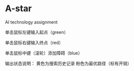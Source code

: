 # A-star
AI technology assignment

单击鼠标左键输入起点（green）

单击鼠标右键输入终点（red）

单击鼠标中键（滚轮）添加障碍（blue）

输出状态说明：
黄色为搜索历史记录
粉色为最优路径（标有开销）